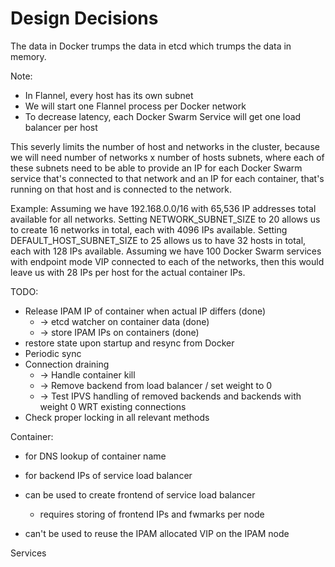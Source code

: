 # Design Decisions
The data in Docker trumps the data in etcd which trumps the data in memory.

Note:

- In Flannel, every host has its own subnet
- We will start one Flannel process per Docker network
- To decrease latency, each Docker Swarm Service will get one load balancer per host

This severly limits the number of host and networks in the cluster, because we will need number of
networks x number of hosts subnets, where each of these subnets need to be able to provide an IP for
each Docker Swarm service that's connected to that network and an IP for each container, that's
running on that host and is connected to the network.

Example:
Assuming we have 192.168.0.0/16 with 65,536 IP addresses total available for all networks.
Setting NETWORK_SUBNET_SIZE to 20 allows us to create 16 networks in total, each with 4096 IPs
available.
Setting DEFAULT_HOST_SUBNET_SIZE to 25 allows us to have 32 hosts in total, each with 128 IPs
available.
Assuming we have 100 Docker Swarm services with endpoint mode VIP connected to each of the networks,
then this would leave us with 28 IPs per host for the actual container IPs.







TODO:
- Release IPAM IP of container when actual IP differs (done)
  - -> etcd watcher on container data (done)
  - -> store IPAM IPs on containers (done)
- restore state upon startup and resync from Docker
- Periodic sync
- Connection draining
  - -> Handle container kill
  - -> Remove backend from load balancer / set weight to 0
  - -> Test IPVS handling of removed backends and backends with weight 0 WRT existing connections
- Check proper locking in all relevant methods





Container:
- for DNS lookup of container name
- for backend IPs of service load balancer

- can be used to create frontend of service load balancer
  - requires storing of frontend IPs and fwmarks per node
- can't be used to reuse the IPAM allocated VIP on the IPAM node


Services
